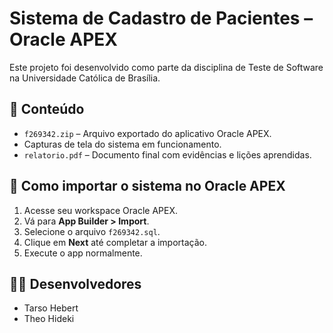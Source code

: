 # Sistema de Cadastro de Pacientes – Oracle APEX

Este projeto foi desenvolvido como parte da disciplina de Teste de Software na Universidade Católica de Brasília.

## 📄 Conteúdo

- `f269342.zip` – Arquivo exportado do aplicativo Oracle APEX.
- Capturas de tela do sistema em funcionamento.
- `relatorio.pdf` – Documento final com evidências e lições aprendidas.

## 🚀 Como importar o sistema no Oracle APEX

1. Acesse seu workspace Oracle APEX.
2. Vá para **App Builder > Import**.
3. Selecione o arquivo `f269342.sql`.
4. Clique em **Next** até completar a importação.
5. Execute o app normalmente.

## 👨‍💻 Desenvolvedores

- Tarso Hebert  
- Theo Hideki
